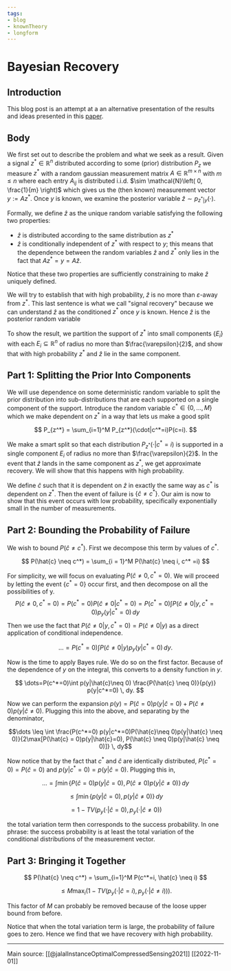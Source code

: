 ```yaml
---
tags:
- blog
- knownTheory
- longform
---
```


# Bayesian Recovery
## Introduction
This blog post is an attempt at a an alternative presentation of the results and ideas presented in this [paper](http://arxiv.org/abs/2106.11438).
## Body
We first set out to describe the problem and what we seek as a result. Given a signal $z^* \in \mathbb{R}^n$ distributed according to some (prior) distribution $P_{z}$ we measure $z^*$ with a random gaussian measurement matrix $A \in \mathbb{R}^{m \times n}$ with $m \leq n$ where each entry $A_{ij}$ is distributed i.i.d. $\sim \mathcal{N}\left( 0, \frac{1}{m} \right)$ which gives us the (then known) measurement vector $y:= Az^*$. Once $y$ is known, we examine the posterior variable $\hat{z} \sim p_{z^*|y}(\cdot)$. 

Formally, we define $\hat{z}$ as the unique random variable satisfying the following two properties:

-  $\hat{z}$ is distributed according to the same distribution as $z^*$
- $\hat{z}$ is conditionally independent of $z^*$ with respect to $y$; this means that the dependence between the random variables $\hat{z}$ and $z^*$ only lies in the fact that $Az^*=y=A\hat{z}$.

Notice that these two properties are sufficiently constraining to make $\hat{z}$ uniquely defined.

We will try to establish that with high probability, $\hat{z}$ is no more than $\varepsilon$-away from $z^*$. This last sentence is what we call "signal recovery" because we can understand $\hat{z}$ as the conditioned $z^*$ once $y$ is known. Hence $\hat{z}$ is the posterior random variable

To show the result, we partition the support of  $z^*$ into small components $\{ E_{i} \}$ with each $E_{i} \subseteq \mathbb{R}^n$ of radius no more than $\frac{\varepsilon}{2}$, and show that with high probability $z^*$ and $\hat{z}$ lie in the same component.

## Part 1: Splitting the Prior Into Components

We will use dependence on some deterministic random variable to split the prior distribution into sub-distributions that are each supported on a single component of the support. Introduce the random variable $c^* \in \{ 0,\dots,M \}$ which we make dependent on $z^*$ in a way that lets us make a good split

$$
P_{z^*} = \sum_{i=1}^M P_{z^*}(\cdot|c^*=i)P(c=i).
$$

We make a smart split so that each distribution $P_{z^*}(\cdot|c^*=i)$ is supported in a single component $E_{i}$ of radius no more than $\frac{\varepsilon}{2}$. In the event that $\hat{z}$ lands in the same component as $z^*$, we get approximate recovery. We will show that this happens with high probability.

We define $\hat{c}$ such that it is dependent on $\hat{z}$ in exactly the same way as $c^*$ is dependent on $z^*$. Then the event of failure is $\{\hat{c} \neq c^*\}$. Our aim is now to show that this event occurs with low probability, specifically exponentially small in the number of measurements.

## Part 2: Bounding the Probability of Failure

We wish to bound $P(\hat{c} \neq c^*)$. First we decompose this term by values of $c^*$.

$$
P(\hat{c} \neq c^*) = \sum_{i = 1}^M P(\hat{c} \neq i, c^* =i)
$$

For simplicity, we will focus on evaluating $P(\hat{c} \neq 0, c^* = 0)$. We will proceed by letting the event $\{ c^* = 0 \}$ occur first, and then decompose on all the possibilities of y.
$$P(\hat{c}\neq 0, c^*=0) = P(c^*=0)P(\hat{c} \neq 0|c^*=0) = P(c^* =0) \int P(\hat{c} \neq 0|y, c^*=0)p_{y}(y| c^*=0) \, dy$$
Then we use the fact that $P(\hat{c} \neq 0 | y, c^*=0) = P(\hat{c} \neq 0|y)$ as a direct application of conditional independence.

$$\dots = P(c^* =0) \int P(\hat{c} \neq 0|y)p_{y}(y|c^*=0) \, dy.$$

Now is the time to apply Bayes rule. We do so on the first factor. Because of the dependence of $y$ on the integral, this converts to a density function in $y$.

$$
\dots=P(c^*=0)\int p(y|\hat{c}\neq 0) \frac{P(\hat{c} \neq 0)}{p(y)} p(y|c^*=0) \, dy.
$$

Now we can perform the expansion $p(y) = P(\hat{c}=0)p(y|\hat{c}=0) + P(\hat{c} \neq 0)p(y|\hat{c}\neq 0)$. Plugging this into the above, and separating by the denominator,

$$\dots \leq \int \frac{P(c^*=0) p(y|c^*=0)P(\hat{c}\neq 0)p(y|\hat{c} \neq 0)}{2\max[P(\hat{c} = 0)p(y|\hat{c}=0), P(\hat{c} \neq 0)p(y|\hat{c} \neq 0)]} \, dy$$

Now notice that by the fact that $c^*$ and $\hat{c}$ are identically distributed, $P(c^*=0) = P(\hat{c}=0)$ and $p(y|c^*=0) = p(y|\hat{c}=0)$. Plugging this in,

$$
\dots = \int \min\{P(\hat{c}=0)p(y|\hat{c}=0), P(\hat{c}\neq 0)p(y|\hat{c} \neq 0)\} \, dy 
$$

$$
\leq \int \min\{p(y|\hat{c}=0),p(y|\hat{c}\neq 0)\} \, dy
$$

$$
=1 - TV(p_{y}(\cdot|\hat{c}=0), p_{y}(\cdot|\hat{c} \neq 0))
$$

the total variation term then corresponds to the success probability. In one phrase: the success probability is at least the total variation of the conditional distributions of the measurement vector.

## Part 3: Bringing it Together

$$
P(\hat{c} \neq c^*) = \sum_{i=1}^M P(c^*=i, \hat{c} \neq i)
$$

$$
\leq M \max_{i}(1-TV(p_{y}(\cdot|\hat{c}=i), p_{y}(\cdot|\hat{c} \neq i))).
$$

This factor of $M$ can probably be removed because of the loose upper bound from before.

Notice that when the total variation term is large, the probability of failure goes to zero. Hence we find that we have recovery with high probability.
___
Main source: [[@jalalInstanceOptimalCompressedSensing2021]]
[[2022-11-01]]